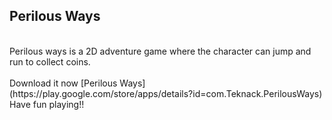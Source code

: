 ## Perilous Ways
</br>
Perilous ways is a 2D adventure game where the character can jump and run to collect coins.
</br></br>
Download it now [Perilous Ways](https://play.google.com/store/apps/details?id=com.Teknack.PerilousWays)</br>
Have fun playing!!
